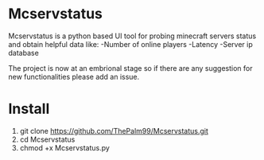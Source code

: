 # Mcservstatus

Mcservstatus is a python based UI tool for probing minecraft servers status and obtain helpful data like:
  -Number of online players
  -Latency
  -Server ip database

The project is now at an embrional stage so if there are any suggestion for new functionalities please add an issue.

# Install

  1. git clone https://github.com/ThePalm99/Mcservstatus.git
  2. cd Mcservstatus
  3. chmod +x Mcservstatus.py
  
